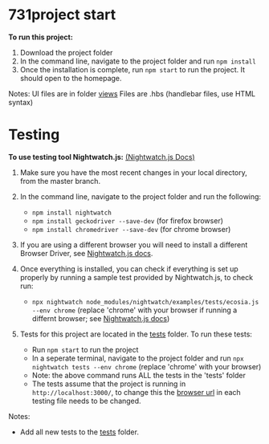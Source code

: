 # 731project start

**To run this project:**

1. Download the project folder
2. In the command line, navigate to the project folder and run `npm install`
3. Once the installation is complete, run `npm start` to run the project. It should open to the homepage.


Notes:
UI files are in folder [views](https://github.com/gabrielaz314/731project/tree/master/views)
Files are .hbs (handlebar files, use HTML syntax)

# Testing

**To use testing tool Nightwatch.js:** [(Nightwatch.js Docs)](https://nightwatchjs.org/guide/getting-started/introduction.html)
1. Make sure you have the most recent changes in your local directory, from the master branch.
2. In the command line, navigate to the project folder and run the following:
      -  `npm install nightwatch`
      -  `npm install geckodriver --save-dev`  (for firefox browser)
      -  `npm install chromedriver --save-dev`  (for chrome browser)
3. If you are using a different browser you will need to install a different Browser Driver, see [Nightwatch.js docs](https://nightwatchjs.org/guide/getting-started/installation.html).
4. Once everything is installed, you can check if everything is set up properly by running a sample test provided by Nightwatch.js, to check run:
      - `npx nightwatch node_modules/nightwatch/examples/tests/ecosia.js --env chrome`     (replace 'chrome' with your browser if running a differnt browser; see [Nightwatch.js docs](https://nightwatchjs.org/guide/getting-started/quickstart.html))

5. Tests for this project are located in the [tests](https://github.com/gabrielaz314/731project/tree/master/tests) folder. To run these tests:
      - Run `npm start` to run the project
      - In a seperate terminal, navigate to the project folder and run `npx nightwatch tests --env chrome` (replace 'chrome' with your browser)
      - Note: the above command runs ALL the tests in the 'tests' folder
      - The tests assume that the project is running in `http://localhost:3000/`, to change this the [browser url](https://github.com/gabrielaz314/731project/blob/master/tests/A-mainElements.js#L3) in each testing file needs to be changed.

Notes: 
- Add all new tests to the [tests](https://github.com/gabrielaz314/731project/tree/master/tests) folder.
